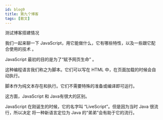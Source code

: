 ```yaml
---
id: blog9
title: 第九个博客
tags: [散文]
---
```


测试博客搭建情况

<!--truncate-->

我们一起来聊一下 JavaScript，用它能做什么，它有哪些特性，以及一些跟它配合使用的技术 。

JavaScript 最初的目的是为了“赋予网页生命”  。

这种编程语言我们称之为脚本。它们可以写在 HTML 中，在页面加载的时候会自动执行。

脚本作为纯文本存在和执行。它们不需要特殊的准备或编译即可运行。  

这方面，JavaScript 和 Java有很大的区别。 



JavaScript 在刚诞生的时候，它的名字叫 “LiveScript”。但是因为当时 Java 很流行，所以决定
将一种新语言定位为 Java 的“弟弟”会有助于它的流行。